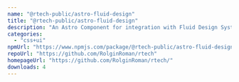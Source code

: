 ```yaml
---
name: "@rtech-public/astro-fluid-design"
title: "@rtech-public/astro-fluid-design"
description: "An Astro Component for integration with Fluid Design System [utopia]"
categories:
  - "css+ui"
npmUrl: "https://www.npmjs.com/package/@rtech-public/astro-fluid-design"
repoUrl: "https://github.com/RolginRoman/rtech"
homepageUrl: "https://github.com/RolginRoman/rtech/"
downloads: 4
---
```

